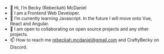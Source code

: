 - 👋 Hi, I’m Becky (Rebeckah) McDaniel
- 👀 I am a Frontend Web Developer.
- 🌱 I’m currently learning Javascript. In the future I will move onto Vue, React and Angular.
- 💞️ I am open to collaborating on open source projects and any other projects.
- 📫 How to reach me rebeckah.mcdaniel@gmail.com and CraftyBecky on Discord.

<!---
CraftyBecky/CraftyBecky is a ✨ special ✨ repository because its `README.md` (this file) appears on your GitHub profile.
You can click the Preview link to take a look at your changes.
--->
